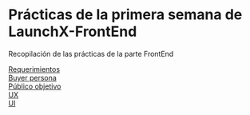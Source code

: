 # Prácticas de la primera semana de LaunchX-FrontEnd
Recopilación de las prácticas de la parte FrontEnd

[Requerimientos](https://github.com/MarianGener/LaunchX-FrontEnd/blob/be6dab0fcdf262f63c977a3460a9e37f7e30d5c1/REQUERIMIENTOS%20ABOGABOT.pdf) <br>
[Buyer persona](https://github.com/MarianGener/LaunchX-FrontEnd/blob/be6dab0fcdf262f63c977a3460a9e37f7e30d5c1/Buyer%20Persona%20-%20ABOGABOT.pdf) <br>
[Público objetivo](https://github.com/MarianGener/LaunchX-FrontEnd/blob/be6dab0fcdf262f63c977a3460a9e37f7e30d5c1/P%C3%BAblico%20objetivo%20-%20ABOGABOT.pdf)<br>
[UX](https://github.com/MarianGener/LaunchX-FrontEnd/blob/be6dab0fcdf262f63c977a3460a9e37f7e30d5c1/UX%20-%20ABOGABOT.pdf)<br>
[UI](https://github.com/MarianGener/LaunchX-FrontEnd/blob/be6dab0fcdf262f63c977a3460a9e37f7e30d5c1/UI%20-%20ABOGABOT.pdf)
